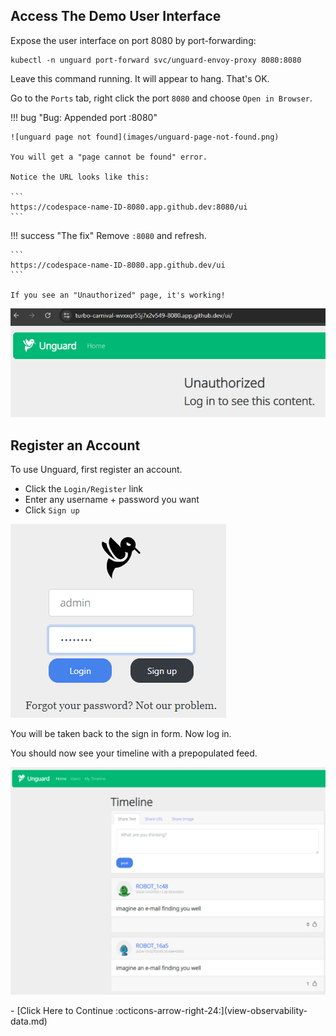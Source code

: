 ## Access The Demo User Interface

Expose the user interface on port 8080 by port-forwarding:

```
kubectl -n unguard port-forward svc/unguard-envoy-proxy 8080:8080
```

Leave this command running. It will appear to hang. That's OK.

Go to the `Ports` tab, right click the port `8080` and choose `Open in Browser`.

!!! bug "Bug: Appended port :8080"

    ![unguard page not found](images/unguard-page-not-found.png)

    You will get a "page cannot be found" error.

    Notice the URL looks like this:

    ```
    https://codespace-name-ID-8080.app.github.dev:8080/ui
    ```

!!! success "The fix"
    Remove `:8080` and refresh.

    ```
    https://codespace-name-ID-8080.app.github.dev/ui
    ```

    If you see an "Unauthorized" page, it's working!

![unguard unauthorized](images/unguard-unauthorized.png)

## Register an Account

To use Unguard, first register an account.

* Click the `Login/Register` link
* Enter any username + password you want
* Click `Sign up`

![unguard sign up form](images/unguard-sign-up-form.png)

You will be taken back to the sign in form. Now log in.

You should now see your timeline with a prepopulated feed.

![unguard timeline](images/unguard-timeline.png)

<div class="grid cards" markdown>
- [Click Here to Continue :octicons-arrow-right-24:](view-observability-data.md)
</div>